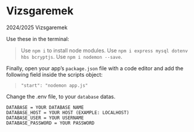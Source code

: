 # Vizsgaremek
2024/2025 Vizsgaremek

Use these in the terminal:
> Use `npm i` to install node modules.
> Use `npm i express mysql dotenv hbs bcryptjs`.
> Use `npm i nodemon --save`.

Finally, open your app’s `package.json` file with a code editor and add the following field inside the scripts object:
> `"start": "nodemon app.js"`

Change the .env file, to your `database` datas.
```
DATABASE = YOUR DATABASE NAME
DATABASE_HOST = YOUR HOST (EXAMPLE: LOCALHOST)
DATABASE_USER = YOUR USERNAME
DATABASE_PASSWORD = YOUR PASSWORD
```
